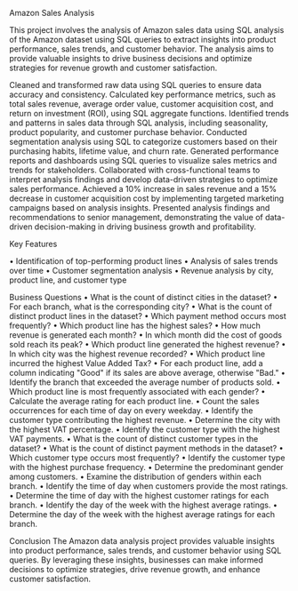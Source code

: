Amazon Sales Analysis 

This project involves the analysis of Amazon sales data using SQL analysis of the Amazon dataset using SQL queries to extract insights into product performance, sales trends, and customer behavior. The analysis aims to provide valuable insights to drive business decisions and optimize strategies for revenue growth and customer satisfaction.

Cleaned and transformed raw data using SQL queries to ensure data accuracy and consistency.
Calculated key performance metrics, such as total sales revenue, average order value, customer acquisition cost, and return on investment (ROI), using SQL aggregate functions.
Identified trends and patterns in sales data through SQL analysis, including seasonality, product popularity, and customer purchase behavior.
Conducted segmentation analysis using SQL to categorize customers based on their purchasing habits, lifetime value, and churn rate.
Generated performance reports and dashboards using SQL queries to visualize sales metrics and trends for stakeholders.
Collaborated with cross-functional teams to interpret analysis findings and develop data-driven strategies to optimize sales performance.
Achieved a 10% increase in sales revenue and a 15% decrease in customer acquisition cost by implementing targeted marketing campaigns based on analysis insights.
Presented analysis findings and recommendations to senior management, demonstrating the value of data-driven decision-making in driving business growth and profitability.


Key Features

•	Identification of top-performing product lines
•	Analysis of sales trends over time
•	Customer segmentation analysis
•	Revenue analysis by city, product line, and customer type


Business Questions
•	What is the count of distinct cities in the dataset?
•	For each branch, what is the corresponding city?
•	What is the count of distinct product lines in the dataset?
•	Which payment method occurs most frequently?
•	Which product line has the highest sales?
•	How much revenue is generated each month?
•	In which month did the cost of goods sold reach its peak?
•	Which product line generated the highest revenue?
•	In which city was the highest revenue recorded?
•	Which product line incurred the highest Value Added Tax?
•	For each product line, add a column indicating "Good" if its sales are above average, otherwise "Bad."
•	Identify the branch that exceeded the average number of products sold.
•	Which product line is most frequently associated with each gender?
•	Calculate the average rating for each product line.
•	Count the sales occurrences for each time of day on every weekday.
•	Identify the customer type contributing the highest revenue.
•	Determine the city with the highest VAT percentage.
•	Identify the customer type with the highest VAT payments.
•	What is the count of distinct customer types in the dataset?
•	What is the count of distinct payment methods in the dataset?
•	Which customer type occurs most frequently?
•	Identify the customer type with the highest purchase frequency.
•	Determine the predominant gender among customers.
•	Examine the distribution of genders within each branch.
•	Identify the time of day when customers provide the most ratings.
•	Determine the time of day with the highest customer ratings for each branch.
•	Identify the day of the week with the highest average ratings.
•	Determine the day of the week with the highest average ratings for each branch.

Conclusion
The Amazon data analysis project provides valuable insights into product performance, sales trends, and customer behavior using SQL queries. By leveraging these insights, businesses can make informed decisions to optimize strategies, drive revenue growth, and enhance customer satisfaction.




